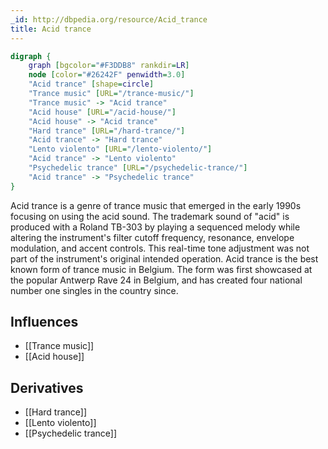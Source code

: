 ```yaml
---
_id: http://dbpedia.org/resource/Acid_trance
title: Acid trance
---
```


```dot
digraph {
	graph [bgcolor="#F3DDB8" rankdir=LR]
	node [color="#26242F" penwidth=3.0]
	"Acid trance" [shape=circle]
	"Trance music" [URL="/trance-music/"]
	"Trance music" -> "Acid trance"
	"Acid house" [URL="/acid-house/"]
	"Acid house" -> "Acid trance"
	"Hard trance" [URL="/hard-trance/"]
	"Acid trance" -> "Hard trance"
	"Lento violento" [URL="/lento-violento/"]
	"Acid trance" -> "Lento violento"
	"Psychedelic trance" [URL="/psychedelic-trance/"]
	"Acid trance" -> "Psychedelic trance"
}
```

Acid trance is a genre of trance music that emerged in the early 1990s focusing on using the acid sound. The trademark sound of "acid" is produced with a Roland TB-303 by playing a sequenced melody while altering the instrument's filter cutoff frequency, resonance, envelope modulation, and accent controls. This real-time tone adjustment was not part of the instrument's original intended operation. Acid trance is the best known form of trance music in Belgium. The form was first showcased at the popular Antwerp Rave 24 in Belgium, and has created four national number one singles in the country since.

## Influences

- [[Trance music]]
- [[Acid house]]

## Derivatives

- [[Hard trance]]
- [[Lento violento]]
- [[Psychedelic trance]]
